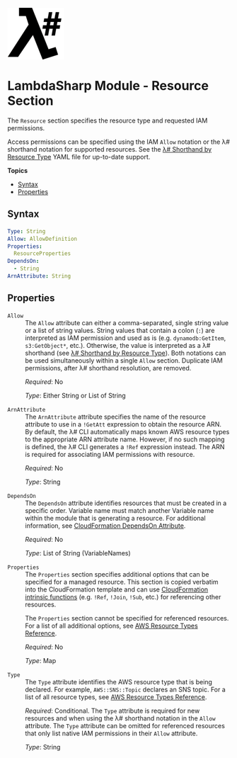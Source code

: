 ![λ#](LambdaSharp_v2_small.png)

# LambdaSharp Module - Resource Section

The `Resource` section specifies the resource type and requested IAM permissions.

Access permissions can be specified using the IAM `Allow` notation or the λ# shorthand notation for supported resources. See the [λ# Shorthand by Resource Type](../src/MindTouch.LambdaSharp.Tool/Resources/IAM-Mappings.yml) YAML file for up-to-date support.

__Topics__
* [Syntax](#syntax)
* [Properties](#properties)

## Syntax

```yaml
Type: String
Allow: AllowDefinition
Properties:
  ResourceProperties
DependsOn:
  - String
ArnAttribute: String
```

## Properties

<dl>

<dt><code>Allow</code></dt>
<dd>
The <code>Allow</code> attribute can either a comma-separated, single string value or a list of string values. String values that contain a colon (<code>:</code>) are interpreted as IAM permission and used as is (e.g. <code>dynamodb:GetItem</code>, <code>s3:GetObject*</code>, etc.). Otherwise, the value is interpreted as a λ# shorthand (see <a href="../src/MindTouch.LambdaSharp.Tool/Resources/IAM-Mappings.yml">λ# Shorthand by Resource Type</a>). Both notations can be used simultaneously within a single <code>Allow</code> section. Duplicate IAM permissions, after λ# shorthand resolution, are removed.

<i>Required</i>: No

<i>Type</i>: Either String or List of String
</dd>

<dt><code>ArnAttribute</code></dt>
<dd>
The <code>ArnAttribute</code> attribute specifies the name of the resource attribute to use in a <code>!GetAtt</code> expression to obtain the resource ARN. By default, the λ# CLI automatically maps known AWS resource types to the appropriate ARN attribute name. However, if no such mapping is defined, the λ# CLI generates a <code>!Ref</code> expression instead. The ARN is required for associating IAM permissions with resource.

<i>Required</i>: No

<i>Type</i>: String
</dd>

<dt><code>DependsOn</code></dt>
<dd>
The <code>DependsOn</code> attribute identifies resources that must be created in a specific order. Variable name must match another Variable name within the module that is generating a resource. For additional information, see <a href="https://docs.aws.amazon.com/AWSCloudFormation/latest/UserGuide/aws-attribute-dependson.html">CloudFormation DependsOn Attribute</a>.

<i>Required</i>: No

<i>Type</i>: List of String (VariableNames)
</dd>

<dt><code>Properties</code></dt>
<dd>
The <code>Properties</code> section specifies additional options that can be specified for a managed resource. This section is copied verbatim into the CloudFormation template and can use <a href="https://docs.aws.amazon.com/AWSCloudFormation/latest/UserGuide/intrinsic-function-reference.html">CloudFormation intrinsic functions</a> (e.g. <code>!Ref</code>, <code>!Join</code>, <code>!Sub</code>, etc.) for referencing other resources.

The <code>Properties</code> section cannot be specified for referenced resources. For a list of all additional options, see <a href="https://docs.aws.amazon.com/AWSCloudFormation/latest/UserGuide/aws-template-resource-type-ref.html">AWS Resource Types Reference</a>.

<i>Required</i>: No

<i>Type</i>: Map
</dd>

<dt><code>Type</code></dt>
<dd>
The <code>Type</code> attribute identifies the AWS resource type that is being declared. For example, <code>AWS::SNS::Topic</code> declares an SNS topic. For a list of all resource types, see <a href="https://docs.aws.amazon.com/AWSCloudFormation/latest/UserGuide/aws-template-resource-type-ref.html">AWS Resource Types Reference</a>.

<i>Required</i>: Conditional. The <code>Type</code> attribute is required for new resources and when using the λ# shorthand notation in the <code>Allow</code> attribute. The <code>Type</code> attribute can be omitted for referenced resources that only list native IAM permissions in their <code>Allow</code> attribute.

<i>Type</i>: String
</dd>

</dl>
